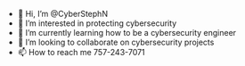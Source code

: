 - 👋 Hi, I’m @CyberStephN
- 👀 I’m interested in protecting cybersecurity
- 🌱 I’m currently learning how to be a cybersecurity engineer
- 💞️ I’m looking to collaborate on cybersecurity projects
- 📫 How to reach me 757-243-7071

<!---
CyberStephN/CyberStephN is a ✨ special ✨ repository because its `README.md` (this file) appears on your GitHub profile.
You can click the Preview link to take a look at your changes.
--->
